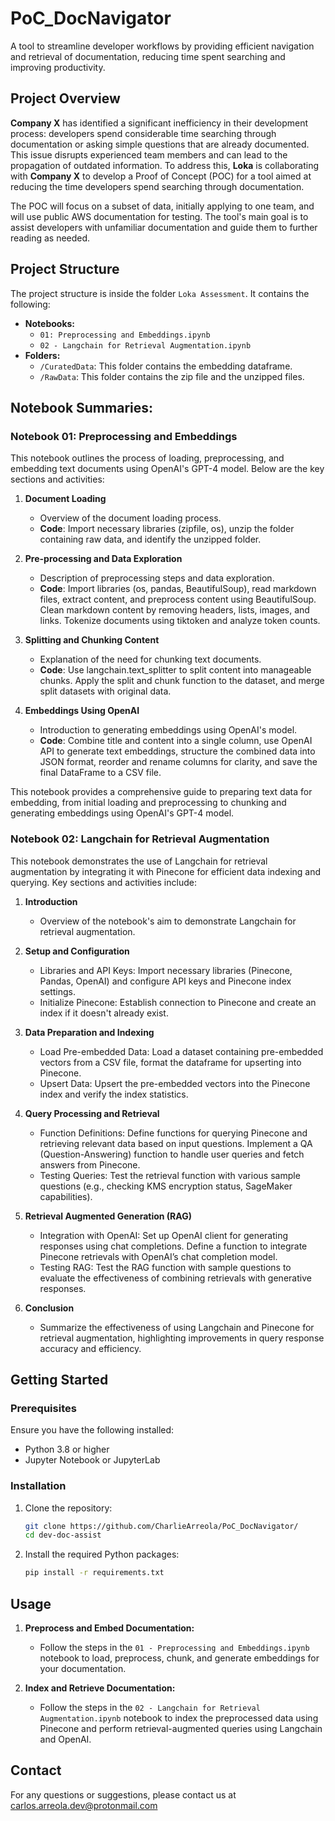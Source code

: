 # PoC_DocNavigator
A tool to streamline developer workflows by providing efficient navigation and retrieval of documentation, reducing time spent searching and improving productivity.

## Project Overview
**Company X** has identified a significant inefficiency in their development process: developers spend considerable time searching through documentation or asking simple questions that are already documented. This issue disrupts experienced team members and can lead to the propagation of outdated information. To address this, **Loka** is collaborating with **Company X** to develop a Proof of Concept (POC) for a tool aimed at reducing the time developers spend searching through documentation.

The POC will focus on a subset of data, initially applying to one team, and will use public AWS documentation for testing. The tool's main goal is to assist developers with unfamiliar documentation and guide them to further reading as needed.

## Project Structure
The project structure is inside the folder `Loka Assessment`. It contains the following:
- **Notebooks:** 
  - `01: Preprocessing and Embeddings.ipynb`
  - `02 - Langchain for Retrieval Augmentation.ipynb`
- **Folders:**
  - `/CuratedData`: This folder contains the embedding dataframe.
  - `/RawData`: This folder contains the zip file and the unzipped files.


## Notebook Summaries:
### Notebook 01: Preprocessing and Embeddings
This notebook outlines the process of loading, preprocessing, and embedding text documents using OpenAI's GPT-4 model. Below are the key sections and activities:
1. **Document Loading**
    - Overview of the document loading process.
    - **Code**: Import necessary libraries (zipfile, os), unzip the folder containing raw data, and identify the unzipped folder.

2. **Pre-processing and Data Exploration**
    - Description of preprocessing steps and data exploration.
    - **Code**: Import libraries (os, pandas, BeautifulSoup), read markdown files, extract content, and preprocess content using BeautifulSoup. Clean markdown content by removing headers, lists, images, and links. Tokenize documents using tiktoken and analyze token counts.

3. **Splitting and Chunking Content**
    - Explanation of the need for chunking text documents.
    - **Code**: Use langchain.text_splitter to split content into manageable chunks. Apply the split and chunk function to the dataset, and merge split datasets with original data.

4. **Embeddings Using OpenAI**
    - Introduction to generating embeddings using OpenAI's model.
    - **Code**: Combine title and content into a single column, use OpenAI API to generate text embeddings, structure the combined data into JSON format, reorder and rename columns for clarity, and save the final DataFrame to a CSV file.

This notebook provides a comprehensive guide to preparing text data for embedding, from initial loading and preprocessing to chunking and generating embeddings using OpenAI's GPT-4 model.

### Notebook 02: Langchain for Retrieval Augmentation

This notebook demonstrates the use of Langchain for retrieval augmentation by integrating it with Pinecone for efficient data indexing and querying. Key sections and activities include:

1. **Introduction**
    - Overview of the notebook's aim to demonstrate Langchain for retrieval augmentation.

2. **Setup and Configuration**
    - Libraries and API Keys: Import necessary libraries (Pinecone, Pandas, OpenAI) and configure API keys and Pinecone index settings.
    - Initialize Pinecone: Establish connection to Pinecone and create an index if it doesn't already exist.

3. **Data Preparation and Indexing**
    - Load Pre-embedded Data: Load a dataset containing pre-embedded vectors from a CSV file, format the dataframe for upserting into Pinecone.
    - Upsert Data: Upsert the pre-embedded vectors into the Pinecone index and verify the index statistics.

4. **Query Processing and Retrieval**
    - Function Definitions: Define functions for querying Pinecone and retrieving relevant data based on input questions. Implement a QA (Question-Answering) function to handle user queries and fetch answers from Pinecone.
    - Testing Queries: Test the retrieval function with various sample questions (e.g., checking KMS encryption status, SageMaker capabilities).

5. **Retrieval Augmented Generation (RAG)**
    - Integration with OpenAI: Set up OpenAI client for generating responses using chat completions. Define a function to integrate Pinecone retrievals with OpenAI’s chat completion model.
    - Testing RAG: Test the RAG function with sample questions to evaluate the effectiveness of combining retrievals with generative responses.

6. **Conclusion**
    - Summarize the effectiveness of using Langchain and Pinecone for retrieval augmentation, highlighting improvements in query response accuracy and efficiency.

## Getting Started

### Prerequisites

Ensure you have the following installed:
- Python 3.8 or higher
- Jupyter Notebook or JupyterLab

### Installation

1. Clone the repository:
    ```bash
    git clone https://github.com/CharlieArreola/PoC_DocNavigator/
    cd dev-doc-assist
    ```
2. Install the required Python packages:
   ```bash
   pip install -r requirements.txt

   ```
## Usage

1. **Preprocess and Embed Documentation:**
    - Follow the steps in the `01 - Preprocessing and Embeddings.ipynb` notebook to load, preprocess, chunk, and generate embeddings for your documentation.

2. **Index and Retrieve Documentation:**
    - Follow the steps in the `02 - Langchain for Retrieval Augmentation.ipynb` notebook to index the preprocessed data using Pinecone and perform retrieval-augmented queries using Langchain and OpenAI.

## Contact
For any questions or suggestions, please contact us at carlos.arreola.dev@protonmail.com

